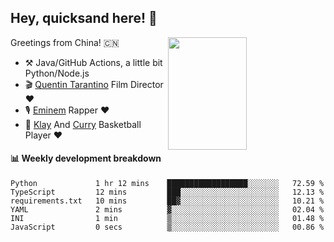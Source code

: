 ## Hey, quicksand here! 🏃
[<img align="right" width="50%" height='180' src="https://quicksandznzn.github.io/image/warriors.jpg">](https://github.com/quicksandznzn)
<!--
[<img align="right" width="50%" src="https://github-readme-stats.vercel.app/api?username=quicksandznzn&theme=dark&show_icons=true">](https://github.com/quicksandznzn)
-->


Greetings from China! 🇨🇳

- ⚒️ Java/GitHub Actions, a little bit Python/Node.js
- 🎬 [Quentin Tarantino](https://www.instagram.com/tarantinoxx/) Film Director ❤️
- 🎙 [Eminem](https://www.instagram.com/eminem/) Rapper ❤️
- 🏀 [Klay](https://www.instagram.com/klaythompson/) And [Curry](https://www.instagram.com/stephencurry30/) Basketball Player ❤️


#### :bar_chart: Weekly development breakdown
<!--START_SECTION:waka-->

```text
Python             1 hr 12 mins    ██████████████████░░░░░░░   72.59 %
TypeScript         12 mins         ███░░░░░░░░░░░░░░░░░░░░░░   12.13 %
requirements.txt   10 mins         ██▓░░░░░░░░░░░░░░░░░░░░░░   10.21 %
YAML               2 mins          ▓░░░░░░░░░░░░░░░░░░░░░░░░   02.04 %
INI                1 min           ▒░░░░░░░░░░░░░░░░░░░░░░░░   01.48 %
JavaScript         0 secs          ▒░░░░░░░░░░░░░░░░░░░░░░░░   00.86 %
```

<!--END_SECTION:waka-->
